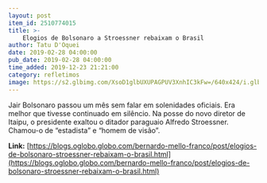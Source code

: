 ```yaml
---
layout: post
item_id: 2510774015
title: >-
    Elogios de Bolsonaro a Stroessner rebaixam o Brasil
author: Tatu D'Oquei
date: 2019-02-28 04:00:00
pub_date: 2019-02-28 04:00:00
time_added: 2019-12-23 21:21:00
category: refletimos
image: https://s2.glbimg.com/XsoD1glbUXUPAGPUV3XnhIC3kFw=/640x424/i.glbimg.com/og/ig/infoglobo1/f/original/2019/02/27/81300107_brazils_president_jair_bolsonaro_attends_the_inauguration_of_the_new_director_of_the_brazi.jpg
---
```


Jair Bolsonaro passou um mês sem falar em solenidades oficiais. Era melhor que tivesse continuado em silêncio. Na posse do novo diretor de Itaipu, o presidente exaltou o ditador paraguaio Alfredo Stroessner. Chamou-o de “estadista” e “homem de visão”.

**Link:** [https://blogs.oglobo.globo.com/bernardo-mello-franco/post/elogios-de-bolsonaro-stroessner-rebaixam-o-brasil.html](https://blogs.oglobo.globo.com/bernardo-mello-franco/post/elogios-de-bolsonaro-stroessner-rebaixam-o-brasil.html)

